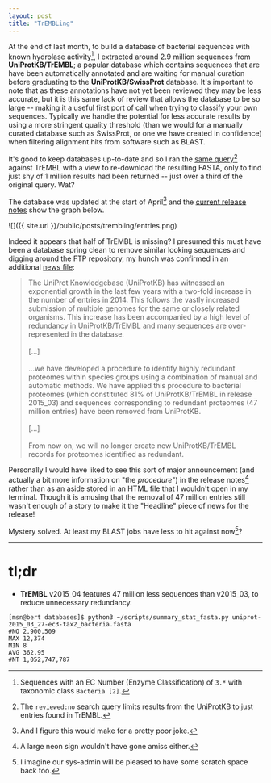 ```yaml
---
layout: post
title: "TrEMBLing"
---
```


At the end of last month, to build a database of bacterial sequences with known hydrolase activity[^1], I extracted
around 2.9 million sequences from **UniProtKB/TrEMBL**; a popular database which contains sequences that are have
been automatically annotated and are waiting for manual curation before graduating to the **UniProtKB/SwissProt**
database. It's important to note that as these annotations have not yet been reviewed they may be less accurate,
but it is this same lack of review that allows the database to be so large -- making it a useful first port of call
when trying to classify your own sequences. Typically we handle the potential for less accurate results by using a
more stringent quality threshold (than we would for a manually curated database such as SwissProt, or one we have
created in confidence) when filtering alignment hits from software such as BLAST.

It's good to keep databases up-to-date and so I ran the [same query](http://www.uniprot.org/uniprot/?query=ec%3A3.*+AND+taxonomy%3A%22Bacteria+%5B2%5D%22+AND+reviewed%3Ano)[^2]
against TrEMBL with a view to re-download the resulting FASTA, only to find just shy of 1 million results had
been returned -- just over a third of the original query. Wat?

The database was updated at the start of April[^3] and the [current release notes](http://www.ebi.ac.uk/uniprot/TrEMBLstats)
show the graph below.

![]({{ site.url }}/public/posts/trembling/entries.png)

Indeed it appears that half of TrEMBL is missing? I presumed this must have been a database spring clean to
remove similar looking sequences and digging around the FTP repository, my hunch was confirmed in an additional
[news file](ftp://ftp.uniprot.org/pub/databases/uniprot/current_release/news.html):

<blockquote>
The UniProt Knowledgebase (UniProtKB) has witnessed an exponential growth in the last few years with a two-fold increase in the number of entries in 2014. This follows the vastly increased submission of multiple genomes for the same or closely related organisms. This increase has been accompanied by a high level of redundancy in UniProtKB/TrEMBL and many sequences are over-represented in the database.
</br></br>[...]</br></br>
...we have developed a procedure to identify highly redundant proteomes within species groups using a combination of manual and automatic methods. We have applied this procedure to bacterial proteomes (which constituted 81% of UniProtKB/TrEMBL in release 2015_03) and sequences corresponding to redundant proteomes (47 million entries) have been removed from UniProtKB.
</br></br>[...]</br></br>
From now on, we will no longer create new UniProtKB/TrEMBL records for proteomes identified as redundant.
</blockquote>

Personally I would have liked to see this sort of major announcement (and actually a bit more information on "the *procedure*") in the release notes[^4] rather than as an aside
stored in an HTML file that I wouldn't open in my terminal. Though it is amusing that the removal of 47 million
entries still wasn't enough of a story to make it the "Headline" piece of news for the release!

Mystery solved. At least my BLAST jobs have less to hit against now[^5]?

* * *

# tl;dr
* **TrEMBL** v2015\_04 features 47 million less sequences than v2015\_03, to reduce unnecessary redundancy.

[^1]: Sequences with an EC Number (Enzyme Classification) of `3.*` with taxonomic class `Bacteria [2]`.

  ```
  [msn@bert databases]$ python3 ~/scripts/summary_stat_fasta.py uniprot-2015_03_27-ec3-tax2_bacteria.fasta
  #NO 2,900,509
  MAX 12,374
  MIN 8
  AVG 362.95
  #NT 1,052,747,787
  ```

[^2]: The `reviewed:no` search query limits results from the UniProtKB to just entries found in TrEMBL.

[^3]: And I figure this would make for a pretty poor joke.

[^4]: A large neon sign wouldn't have gone amiss either.

[^5]: I imagine our sys-admin will be pleased to have some scratch space back too.

